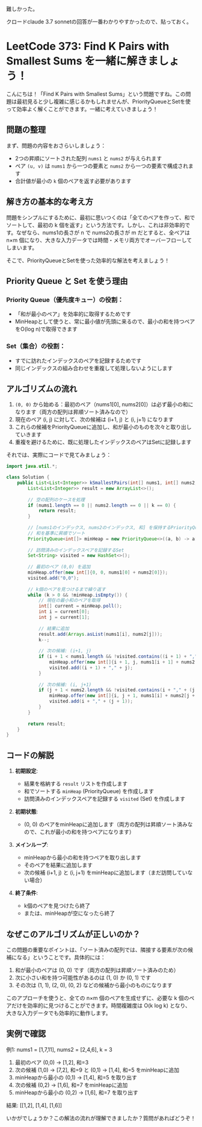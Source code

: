 難しかった。

クロードclaude 3.7 sonnetの回答が一番わかりやすかったので、貼っておく。

# LeetCode 373: Find K Pairs with Smallest Sums を一緒に解きましょう！

こんにちは！「Find K Pairs with Smallest Sums」という問題ですね。この問題は最初見ると少し複雑に感じるかもしれませんが、PriorityQueueとSetを使って効率よく解くことができます。一緒に考えていきましょう！

## 問題の整理

まず、問題の内容をおさらいしましょう：
- 2つの昇順にソートされた配列 `nums1` と `nums2` が与えられます
- ペア `(u, v)` は `nums1` から一つの要素と `nums2` から一つの要素で構成されます
- 合計値が最小の `k` 個のペアを返す必要があります

## 解き方の基本的な考え方

問題をシンプルにするために、最初に思いつくのは「全てのペアを作って、和でソートして、最初の k 個を返す」という方法です。しかし、これは非効率的です。なぜなら、nums1の長さが n で nums2の長さが m だとすると、全ペアは n×m 個になり、大きな入力データでは時間・メモリ両方でオーバーフローしてしまいます。

そこで、PriorityQueueとSetを使った効率的な解法を考えましょう！

## Priority Queue と Set を使う理由

### Priority Queue（優先度キュー）の役割：
- 「和が最小のペア」を効率的に取得するためです
- MinHeapとして使うと、常に最小値が先頭に来るので、最小の和を持つペアをO(log n)で取得できます

### Set（集合）の役割：
- すでに訪れたインデックスのペアを記録するためです
- 同じインデックスの組み合わせを重複して処理しないようにします

## アルゴリズムの流れ

1. `(0, 0)` から始める：最初のペア（nums1[0], nums2[0]）は必ず最小の和になります（両方の配列は昇順ソート済みなので）
2. 現在のペア (i, j) に対して、次の候補は (i+1, j) と (i, j+1) になります
3. これらの候補をPriorityQueueに追加し、和が最小のものを次々と取り出していきます
4. 重複を避けるために、既に処理したインデックスのペアはSetに記録します

それでは、実際にコードで見てみましょう：

```java
import java.util.*;

class Solution {
    public List<List<Integer>> kSmallestPairs(int[] nums1, int[] nums2, int k) {
        List<List<Integer>> result = new ArrayList<>();
        
        // 空の配列のケースを処理
        if (nums1.length == 0 || nums2.length == 0 || k == 0) {
            return result;
        }
        
        // [nums1のインデックス, nums2のインデックス, 和] を保持するPriorityQueue
        // 和を基準に昇順でソート
        PriorityQueue<int[]> minHeap = new PriorityQueue<>((a, b) -> a[2] - b[2]);
        
        // 訪問済みのインデックスペアを記録するSet
        Set<String> visited = new HashSet<>();
        
        // 最初のペア (0,0) を追加
        minHeap.offer(new int[]{0, 0, nums1[0] + nums2[0]});
        visited.add("0,0");
        
        // k個のペアを見つけるまで繰り返す
        while (k > 0 && !minHeap.isEmpty()) {
            // 現在の最小和のペアを取得
            int[] current = minHeap.poll();
            int i = current[0];
            int j = current[1];
            
            // 結果に追加
            result.add(Arrays.asList(nums1[i], nums2[j]));
            k--;
            
            // 次の候補: (i+1, j)
            if (i + 1 < nums1.length && !visited.contains((i + 1) + "," + j)) {
                minHeap.offer(new int[]{i + 1, j, nums1[i + 1] + nums2[j]});
                visited.add((i + 1) + "," + j);
            }
            
            // 次の候補: (i, j+1)
            if (j + 1 < nums2.length && !visited.contains(i + "," + (j + 1))) {
                minHeap.offer(new int[]{i, j + 1, nums1[i] + nums2[j + 1]});
                visited.add(i + "," + (j + 1));
            }
        }
        
        return result;
    }
}
```

## コードの解説

1. **初期設定**:
   - 結果を格納する `result` リストを作成します
   - 和でソートする `minHeap` (PriorityQueue) を作成します
   - 訪問済みのインデックスペアを記録する `visited` (Set) を作成します

2. **初期状態**:
   - (0, 0) のペアをminHeapに追加します（両方の配列は昇順ソート済みなので、これが最小の和を持つペアになります）

3. **メインループ**:
   - minHeapから最小の和を持つペアを取り出します
   - そのペアを結果に追加します
   - 次の候補 (i+1, j) と (i, j+1) をminHeapに追加します（まだ訪問していない場合）

4. **終了条件**:
   - k個のペアを見つけたら終了
   - または、minHeapが空になったら終了

## なぜこのアルゴリズムが正しいのか？

この問題の重要なポイントは、「ソート済みの配列では、隣接する要素が次の候補になる」ということです。具体的には：

1. 和が最小のペアは (0, 0) です（両方の配列は昇順ソート済みのため）
2. 次に小さい和を持つ可能性があるのは (1, 0) か (0, 1) です
3. その次は (1, 1), (2, 0), (0, 2) などの候補から最小のものになります

このアプローチを使うと、全ての n×m 個のペアを生成せずに、必要な k 個のペアだけを効率的に見つけることができます。時間複雑度は O(k log k) となり、大きな入力データでも効率的に動作します。

## 実例で確認

例1: nums1 = [1,7,11], nums2 = [2,4,6], k = 3

1. 最初のペア (0,0) → [1,2], 和=3
2. 次の候補 (1,0) → [7,2], 和=9 と (0,1) → [1,4], 和=5 をminHeapに追加
3. minHeapから最小の (0,1) → [1,4], 和=5 を取り出す
4. 次の候補 (0,2) → [1,6], 和=7 をminHeapに追加
5. minHeapから最小の (0,2) → [1,6], 和=7 を取り出す

結果: [[1,2], [1,4], [1,6]]

いかがでしょうか？この解法の流れが理解できましたか？質問があればどうぞ！
